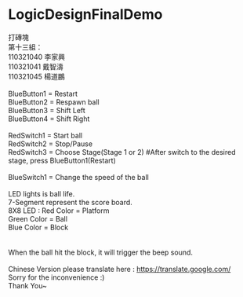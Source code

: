 # LogicDesignFinalDemo
打磚塊
<br>第十三組：
<br>110321040 李家興
<br>110321041 戴智濤
<br>110321045 楊道鵬
<br>
<br>BlueButton1 = Restart
<br>BlueButton2 = Respawn ball
<br>BlueButton3 = Shift Left
<br>BlueButton4 = Shift Right
<br>
<br>RedSwitch1 = Start ball
<br>RedSwitch2 = Stop/Pause
<br>RedSwitch3 = Choose Stage(Stage 1 or 2) #After switch to the desired stage, press BlueButton1(Restart)
<br>
<br>BlueSwitch1 = Change the speed of the ball
<br>
<br>LED lights is ball life.
<br>7-Segment represent the score board.
<br>8X8 LED : Red Color = Platform
<br>          Green Color = Ball
<br>          Blue Color = Block
<br>      
<br>When the ball hit the block, it will trigger the beep sound.
<br>
<br>Chinese Version please translate here : https://translate.google.com/ 
<br>Sorry for the inconvenience :)
<br>Thank You~
